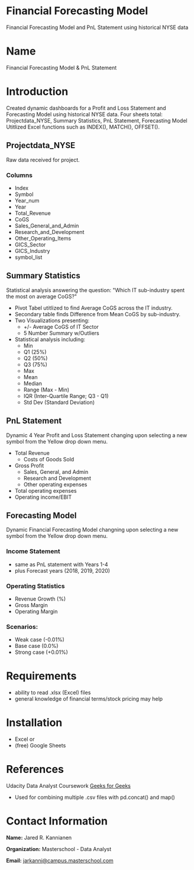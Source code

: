 # Financial Forecasting Model
Financial Forecasting Model and PnL Statement using historical NYSE data

# Name
Financial Forecasting Model & PnL Statement

# Introduction
Created dynamic dashboards for a Profit and Loss Statement and Forecasting Model using historical NYSE data. 
Four sheets total: Projectdata_NYSE, Summary Statistics, PnL Statement, Forecasting Model
Utitlized Excel functions such as INDEX(), MATCH(), OFFSET().

## Projectdata_NYSE
Raw data received for project.

### Columns
  - Index
  - Symbol
  - Year_num
  - Year
  - Total_Revenue
  - CoGS
  - Sales_General_and_Admin
  - Research_and_Development
  - Other_Operating_Items
  - GICS_Sector
  - GICS_Industry
  - symbol_list

## Summary Statistics
Statistical analysis answering the question: "Which IT sub-industry spent the most on average CoGS?"
- Pivot Tabel utitlized to find Average CoGS across the IT industry.  
- Secondary table finds Difference from Mean CoGS by sub-industry.
- Two Visualizations presenting:
  - +/- Average CoGS of IT Sector
  - 5 Number Summary w/Outliers
- Statistical analysis including:
  - Min
  - Q1 (25%)
  - Q2 (50%)
  - Q3 (75%)
  - Max
  - Mean
  - Median
  - Range (Max - Min)
  - IQR (Inter-Quartile Range; Q3 - Q1)
  - Std Dev (Standard Deviation)


## PnL Statement
Dynamic 4 Year Profit and Loss Statement changing upon selecting a new symbol from the Yellow drop down menu.
- Total Revenue
  - Costs of Goods Sold
- Gross Profit
  - Sales, General, and Admin
  - Research and Development
  - Other operating expenses
- Total operating expenses
- Operating income/EBIT

## Forecasting Model
Dynamic Financial Forecasting Model changning upon selecting a new symbol from the Yellow drop down menu.

### Income Statement
- same as PnL statement with Years 1-4
- plus Forecast years (2018, 2019, 2020)

### Operating Statistics
- Revenue Growth (%)
- Gross Margin
- Operating Margin

### Scenarios:
- Weak case (-0.01%)
- Base case (0.0%)
- Strong case (+0.01%)

# Requirements
- ability to read .xlsx (Excel) files
- general knowledge of financial terms/stock pricing may help

# Installation
- Excel
or
- (free) Google Sheets

# References
Udacity Data Analyst Coursework
<a href="https://www.geeksforgeeks.org/how-to-merge-multiple-csv-files-into-a-single-pandas-dataframe/">Geeks for Geeks</a>
- Used for combining multiple .csv files with pd.concat() and map()

# Contact Information
**Name:** Jared R. Kannianen

**Organization:** Masterschool - Data Analyst

**Email:** jarkanni@campus.masterschool.com
